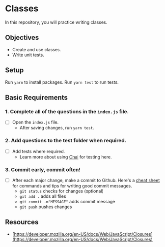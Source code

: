# Classes

In this repository, you will practice writing classes.

## Objectives

  - Create and use classes.
  - Write unit tests.

## Setup

Run `yarn` to install packages.
Run `yarn test` to run tests.

## Basic Requirements

### 1. Complete all of the questions in the `index.js` file.
  - [ ] Open the `index.js` file.
    - After saving changes, run `yarn test`.

### 2. Add questions to the test folder when required.
  - [ ] Add tests where required.
    - Learn more about using [Chai](https://www.chaijs.com/api/bdd/) for testing here.

### 3. Commit early, commit often!
  - [ ] After each major change, make a commit to Github. Here's a [cheat sheet](https://www.git-tower.com/blog/git-cheat-sheet) for commands and tips for writing good commit messages.
    - `git status` checks for changes (optional)
    - `git add .` adds all files 
    - `git commit -m"MESSAGE"` adds commit message
    - `git push` pushes changes

## Resources
  - [https://developer.mozilla.org/en-US/docs/Web/JavaScript/Closures](https://developer.mozilla.org/en-US/docs/Web/JavaScript/Closures)